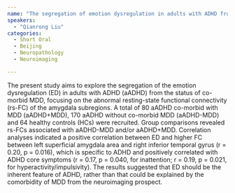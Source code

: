 ```yaml
---
name: "The segregation of emotion dysregulation in adults with ADHD from the comorbid status of major depressive disorder: evidence from resting-state functional connectivity of the amygdala subregions"
speakers:
  - "Qianrong Liu"
categories:
  - Short Oral
  - Beijing
  - Neuropathology
  - Neuroimaging

---
```


The present study aims to explore the segregation of the emotion dysregulation (ED) in adults with ADHD (aADHD) from the status of co-morbid MDD, focusing on the abnormal resting-state functional connectivity (rs-FC) of the amygdala subregions. A total of 80 aADHD co-morbid with MDD (aADHD+MDD), 170 aADHD without co-morbid MDD (aADHD-MDD) and 64 healthy controls (HCs) were recruited. Group comparisons revealed rs-FCs associated with aADHD-MDD and/or aADHD+MDD. Correlation analyses indicated a positive correlation between ED and higher FC between left superficial amygdala area and right inferior temporal gyrus (r = 0.20, p = 0.016), which is specific to ADHD and positively correlated with ADHD core symptoms (r = 0.17, p = 0.040, for inattention; r = 0.19, p = 0.021, for hyperactivity/impulsivity). The results suggested that ED should be the inherent feature of ADHD, rather than that could be explained by the comorbidity of MDD from the neuroimaging prospect.
